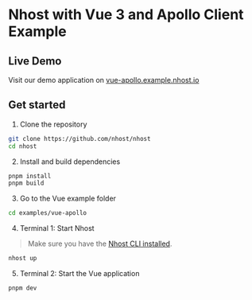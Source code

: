 # Nhost with Vue 3 and Apollo Client Example

## Live Demo

Visit our demo application on [vue-apollo.example.nhost.io](https://vue-apollo.example.nhost.io)

## Get started

1. Clone the repository

```sh
git clone https://github.com/nhost/nhost
cd nhost
```

2. Install and build dependencies

```sh
pnpm install
pnpm build
```

3. Go to the Vue example folder

```sh
cd examples/vue-apollo
```

4. Terminal 1: Start Nhost

> Make sure you have the [Nhost CLI installed](https://docs.nhost.io/platform/cli/local-development).

```sh
nhost up
```

5. Terminal 2: Start the Vue application

```sh
pnpm dev
```
